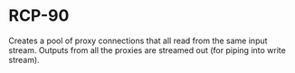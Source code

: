 # RCP-90

Creates a pool of proxy connections that all read from the same input stream. Outputs from all the proxies are streamed out (for piping into write stream).
